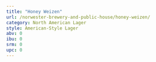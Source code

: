 ```yaml
---
title: "Honey Weizen"
url: /norwester-brewery-and-public-house/honey-weizen/
category: North American Lager
style: American-Style Lager
abv: 0
ibu: 0
srm: 0
upc: 0
---
```


